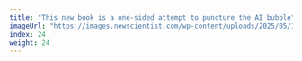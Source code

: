 ```yaml
---
title: "This new book is a one-sided attempt to puncture the AI bubble"
imageUrl: "https://images.newscientist.com/wp-content/uploads/2025/05/19160844/SEI_251040596.jpg?width=788"
index: 24
weight: 24
---
```

